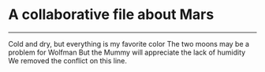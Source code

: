# A collaborative file about Mars
-----

Cold and dry, but everything is my favorite color
The two moons may be a problem for Wolfman
But the Mummy will appreciate the lack of humidity
We removed the conflict on this line.
